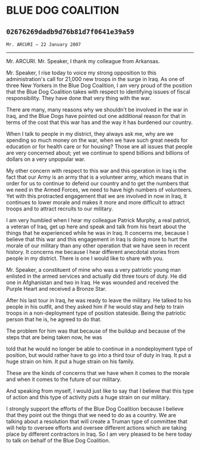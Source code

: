 # BLUE DOG COALITION
## `02676269dadb9d76b81d7f0641e39a59`
`Mr. ARCURI — 22 January 2007`

---


Mr. ARCURI. Mr. Speaker, I thank my colleague from Arkansas.

Mr. Speaker, I rise today to voice my strong opposition to this 
administration's call for 21,000 new troops in the surge in Iraq. As 
one of three New Yorkers in the Blue Dog Coalition, I am very proud of 
the position that the Blue Dog Coalition takes with respect to 
identifying issues of fiscal responsibility. They have done that very 
thing with the war.

There are many, many reasons why we shouldn't be involved in the war 
in Iraq, and the Blue Dogs have pointed out one additional reason for 
that in terms of the cost that this war has and the way it has burdened 
our country.

When I talk to people in my district, they always ask me, why are we 
spending so much money on the war, when we have such great needs for 
education or for health care or for housing? Those are all issues that 
people are very concerned about; yet we continue to spend billions and 
billions of dollars on a very unpopular war.

My other concern with respect to this war and this operation in Iraq 
is the fact that our Army is an army that is a volunteer army, which 
means that in order for us to continue to defend our country and to get 
the numbers that we need in the Armed Forces, we need to have high 
numbers of volunteers. Yet with this protracted engagement that we are 
involved in now in Iraq, it continues to lower morale and makes it more 
and more difficult to attract troops and to attract recruits to our 
military.

I am very humbled when I hear my colleague Patrick Murphy, a real 
patriot, a veteran of Iraq, get up here and speak and talk from his 
heart about the things that he experienced while he was in Iraq. It 
concerns me, because I believe that this war and this engagement in 
Iraq is doing more to hurt the morale of our military than any other 
operation that we have seen in recent history. It concerns me because I 
hear different anecdotal stories from people in my district. There is 
one I would like to share with you.

Mr. Speaker, a constituent of mine who was a very patriotic young man 
enlisted in the armed services and actually did three tours of duty. He 
did one in Afghanistan and two in Iraq. He was wounded and received the 
Purple Heart and received a Bronze Star.

After his last tour in Iraq, he was ready to leave the military. He 
talked to his people in his outfit, and they asked him if he would stay 
and help to train troops in a non-deployment type of position 
stateside. Being the patriotic person that he is, he agreed to do that.

The problem for him was that because of the buildup and because of 
the steps that are being taken now, he was


told that he would no longer be able to continue in a nondeployment 
type of position, but would rather have to go into a third tour of duty 
in Iraq. It put a huge strain on him. It put a huge strain on his 
family.

These are the kinds of concerns that we have when it comes to the 
morale and when it comes to the future of our military.



And speaking from myself, I would just like to say that I believe 
that this type of action and this type of activity puts a huge strain 
on our military.

I strongly support the efforts of the Blue Dog Coalition because I 
believe that they point out the things that we need to do as a country. 
We are talking about a resolution that will create a Truman type of 
committee that will help to oversee efforts and oversee different 
actions which are taking place by different contractors in Iraq. So I 
am very pleased to be here today to talk on behalf of the Blue Dog 
Coalition.
